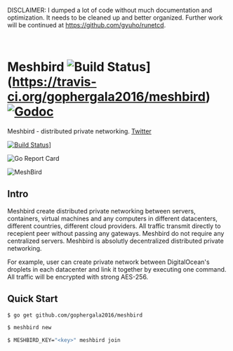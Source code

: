 DISCLAIMER: I dumped a lot of code without much documentation and optimization.
It needs to be cleaned up and better organized. Further work will be continued at
https://github.com/gyuho/runetcd.

<br>

# Meshbird ![Build Status](https://img.shields.io/travis/gophergala2016/meshbird.svg?style=flat-square)](https://travis-ci.org/gophergala2016/meshbird) [![Godoc](http://img.shields.io/badge/go-documentation-blue.svg?style=flat-square)](https://godoc.org/github.com/gophergala2016/meshbird)

Meshbird - distributed private networking. [Twitter](https://twitter.com/meshbird)

[![Build Status](https://travis-ci.org/gophergala2016/meshbird.svg)](https://travis-ci.org/gophergala2016/meshbird.svg)]

![Go Report Card](http://goreportcard.com/badge/gophergala2016/meshbird)

![MeshBird](https://avatars1.githubusercontent.com/u/16837838?v=3&s=600)

## Intro

Meshbird create distributed private networking between servers, containers, virtual machines and any computers in different datacenters, different countries, different cloud providers. All traffic transmit directly to recepient peer without passing any gateways. Meshbird do not require any centralized servers. Meshbird is absolutly decentralized distributed private networking.

For example, user can create private network between DigitalOcean's droplets in each datacenter and link it together by executing one command. All traffic will be encrypted with strong AES-256.

## Quick Start


```bash
$ go get github.com/gophergala2016/meshbird
````

```bash
$ meshbird new
```

```bash
$ MESHBIRD_KEY="<key>" meshbird join
```
